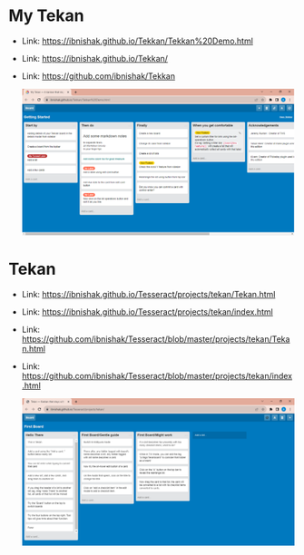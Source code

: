 # My Tekan

* Link: https://ibnishak.github.io/Tekkan/Tekkan%20Demo.html
* Link: https://ibnishak.github.io/Tekkan/
* Link: https://github.com/ibnishak/Tekkan

  ![My Tekan Screenshot](../screenshots/my-tekan.png)

# Tekan

* Link: https://ibnishak.github.io/Tesseract/projects/tekan/Tekan.html
* Link: https://ibnishak.github.io/Tesseract/projects/tekan/index.html
* Link: https://github.com/ibnishak/Tesseract/blob/master/projects/tekan/Tekan.html
* Link: https://github.com/ibnishak/Tesseract/blob/master/projects/tekan/index.html

  ![Tekan Screenshot](../screenshots/tekan.png)